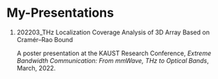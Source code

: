 # My-Presentations

1. 202203_THz Localization Coverage Analysis of 3D Array Based on Cramér–Rao Bound

    A poster presentation at the KAUST Research Conference, *Extreme Bandwidth Communication: From mmWave, THz to Optical Bands*, March, 2022.
